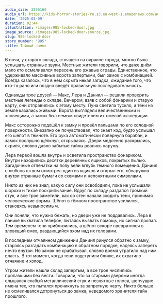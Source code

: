 ```yaml
---
audio_size: 3296160
audio_url: https://kids-horror-stories-ru.s3.eu-west-1.amazonaws.com/audio/985-locked-door.mp3
date: '2025-03-09'
duration: 02:44
illustration: /images/985-locked-door.jpg
image_source: /images/985-locked-door-source.jpg
slug: 985-locked-door
story_number: '985'
title: Тайный замок
---
```


В ночи, у старого склада, стоящего на окраине города, можно было услышать странные звуки. Местные жители говорили, что даже днём мало кто осмеливался пересечь его ржавые ограды. Единственное, что удерживало массивные ворота запертыми, был замок с комбинацией. Всегда казалось, что в нём скрыта некая загадка, ожидание того, что кто-то рано или поздно введёт правильную последовательность.

Однажды трое друзей — Макс, Лера и Даниил — решили проверить местные легенды о складе. Вечером, взяв с собой фонарики и старую карту, они отправились к этому месту. Луна светила тускло, и тени на земле казались живыми. Ворота выглядели величественными и зловещими, а замок был немым свидетелем их смелой экспедиции.

Макс осторожно подошёл к замку и провёл пальцами по его холодной поверхности. Внезапно он почувствовал, что знает код, будто услышал его шёпот в темноте. Его рука автоматически повернула барабан, и замок послушно щёлкнул, открываясь. Двери медленно раскрылись, скрипя, словно давно забытые тайны рвались наружу.

Лера первой вошла внутрь и осветила пространство фонариком. Внутри находились десятки деревянных ящиков, покрытых пылью. Загадочные отпечатки на полу вели вглубь тёмного помещения. Даниил с любопытством осмотрел один из ящиков и открыл его, обнаружив внутри странные бумаги со схемами и непонятными символами.

Никто из них не знал, какую силу они освободили, пока не услышали шорохи и тихое поскрипывание. Вдруг по складу раздался громкий стук, и все трое заметили, как со стен начали сходить тени, принимая человеческие формы. Шёпот в тёмном пространстве усилился, становясь невыносимым.

Они поняли, что нужно бежать, но двери уже не поддавались. Лера в панике выхватила телефон, пытаясь вызвать помощь, но сигнал пропал. Тем временем тени приблизились, а шёпот вскоре превратился в зловещий смех, раздающийся эхом над их головами.

В последнем отчаянном движении Даниил ринулся обратно к замку, стараясь разгадать комбинацию в обратном порядке, надеясь запереть нечто внутри. Но замок не срабатывал, словно время утратило над ним власть. В тот момент, когда тени подступили ближе, их охватило отчаяние и холод.

Утром жители нашли склад запертым, а все трое числились пропавшими без вести. Говорили, что за старыми дверями иногда слышался слабый металлический стук и невнятные голоса, шепчущие имена тех, кто пытался проникнуть за запретную черту. Никто больше не осмеливался дотронуться до замка, неведомого хранителя тайн прошлого.